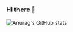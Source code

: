 ### Hi there 👋

<!--
**kallyshall/kallyshall** is a ✨ _special_ ✨ repository because its `README.md` (this file) appears on your GitHub profile.

Here are some ideas to get you started:

- 🔭 I’m currently working at IBM
- 🌱 I’m currently learning typescript->react->apollo
- 📫 How to reach me: ldguo568hmx@sina.com
-->

![Anurag's GitHub stats](https://github-readme-stats-zeta-kohl.vercel.app/api?username=kallyshall&count_private=true&theme=nord)
